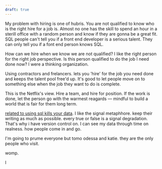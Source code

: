 ```yaml
---
draft: true
---
```


My problem with hiring is one of hubris. You are not qualified to know who is the right hire for a job is. Almost no one has the skill to spend an hour in a sterill office with a random person and know if they are gonna be a great fit. SQL people can't tell you if a front end developer is a serious talent. They can only tell you if a font end person knows SQL.

How can we hire when we know we are not qualified? I like the right person for the right job perspective. Is this person qualified to do the job I need done now? I were a thinking organization.

Using contractors and frelancers. lets you 'hire' for the job you need done and keeps the talent pool free'd up. It's good to let people move on to something else when the job they want to do is complete.

This is the Netflix's view. Hire a team, and hire for position.  If the work is done, let the person go with the warmest reagards — mindful to build a world that is fair for them long term.






[related to using sql kills your data](https://stackoverflow.blog/2022/03/03/stop-aggregating-away-the-signal-in-your-data/). I like the signal metaphhore. keep their writing as much as possible. every true or false is a signal degradation. That's why i have version control on. I can see my data through time on realness. how people come in and go.

I'm going to prume everyone but tomo odessa and katie. they are the only people who visit.

womp.





I
